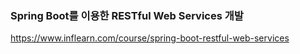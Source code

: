 ### Spring Boot를 이용한 RESTful Web Services 개발

https://www.inflearn.com/course/spring-boot-restful-web-services
